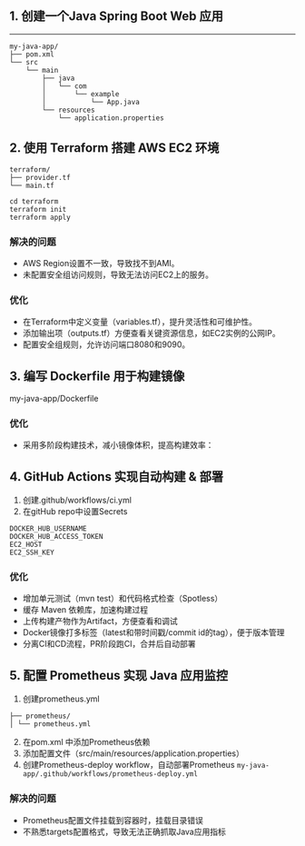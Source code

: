 ## 1. 创建一个Java Spring Boot Web 应用

---
```text
my-java-app/
├── pom.xml
└── src
    └── main
        ├── java
        │   └── com
        │       └── example
        │           └── App.java
        └── resources
            └── application.properties
```

## 2. 使用 Terraform 搭建 AWS EC2 环境

```
terraform/
├── provider.tf
└── main.tf
```

```
cd terraform
terraform init
terraform apply
```
### 解决的问题
- AWS Region设置不一致，导致找不到AMI。
- 未配置安全组访问规则，导致无法访问EC2上的服务。
### 优化
- 在Terraform中定义变量（variables.tf），提升灵活性和可维护性。
- 添加输出项（outputs.tf）方便查看关键资源信息，如EC2实例的公网IP。
- 配置安全组规则，允许访问端口8080和9090。


## 3. 编写 Dockerfile 用于构建镜像

my-java-app/Dockerfile

### 优化
- 采用多阶段构建技术，减小镜像体积，提高构建效率：


## 4. GitHub Actions 实现自动构建 & 部署
1. 创建.github/workflows/ci.yml
2. 在gitHub repo中设置Secrets
```
DOCKER_HUB_USERNAME
DOCKER_HUB_ACCESS_TOKEN
EC2_HOST
EC2_SSH_KEY
```
### 优化
- 增加单元测试（mvn test）和代码格式检查（Spotless）
- 缓存 Maven 依赖库，加速构建过程
- 上传构建产物作为Artifact，方便查看和调试
- Docker镜像打多标签（latest和带时间戳/commit id的tag），便于版本管理
- 分离CI和CD流程，PR阶段跑CI，合并后自动部署



## 5. 配置 Prometheus 实现 Java 应用监控

1. 创建prometheus.yml
```
├── prometheus/
│ └── prometheus.yml
```

2. 在pom.xml 中添加Prometheus依赖
3. 添加配置文件（src/main/resources/application.properties）
4. 创建Prometheus-deploy workflow，自动部署Prometheus
   `my-java-app/.github/workflows/prometheus-deploy.yml`

### 解决的问题
- Prometheus配置文件挂载到容器时，挂载目录错误
- 不熟悉targets配置格式，导致无法正确抓取Java应用指标